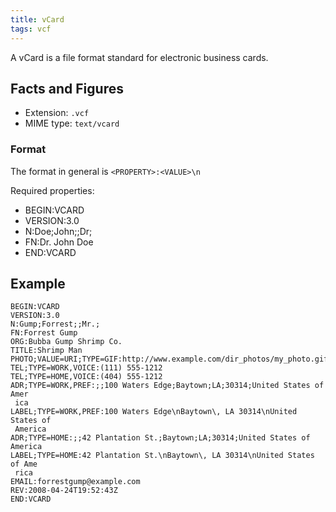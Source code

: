 ```yaml
---
title: vCard
tags: vcf
---
```


A vCard is a file format standard for electronic business cards.



## Facts and Figures
* Extension: `.vcf`
* MIME type: `text/vcard`



### Format

The format in general is
`<PROPERTY>:<VALUE>\n`


Required properties:
* BEGIN:VCARD
* VERSION:3.0
* N:Doe;John;;Dr;
* FN:Dr. John Doe
* END:VCARD





## Example

```
BEGIN:VCARD
VERSION:3.0
N:Gump;Forrest;;Mr.;
FN:Forrest Gump
ORG:Bubba Gump Shrimp Co.
TITLE:Shrimp Man
PHOTO;VALUE=URI;TYPE=GIF:http://www.example.com/dir_photos/my_photo.gif
TEL;TYPE=WORK,VOICE:(111) 555-1212
TEL;TYPE=HOME,VOICE:(404) 555-1212
ADR;TYPE=WORK,PREF:;;100 Waters Edge;Baytown;LA;30314;United States of Amer
 ica
LABEL;TYPE=WORK,PREF:100 Waters Edge\nBaytown\, LA 30314\nUnited States of 
 America
ADR;TYPE=HOME:;;42 Plantation St.;Baytown;LA;30314;United States of America
LABEL;TYPE=HOME:42 Plantation St.\nBaytown\, LA 30314\nUnited States of Ame
 rica
EMAIL:forrestgump@example.com
REV:2008-04-24T19:52:43Z
END:VCARD
```


